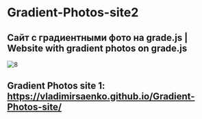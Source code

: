 # Gradient-Photos-site2

## Сайт с градиентными фото на grade.js | Website with gradient photos on grade.js

![8](https://user-images.githubusercontent.com/56477695/147710150-18e5d503-c81d-413e-ad8a-535e7114078d.jpg)

## Gradient Photos site 1: https://vladimirsaenko.github.io/Gradient-Photos-site/
